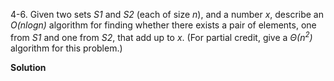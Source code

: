 4-6. Given two sets *S1* and *S2* (each of size *n*), and a number *x*, describe an *O(nlogn)* algorithm for finding whether there exists a pair of elements, one from *S1* and one from *S2*, that add up to *x*. (For partial credit, give a *Θ(n<sup>2</sup>)* algorithm for this problem.)

**Solution**